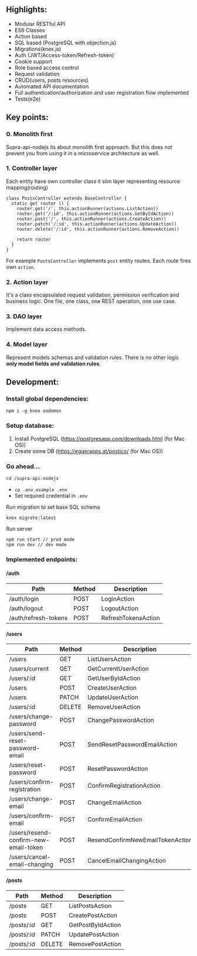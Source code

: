 ## Highlights:
- Modular RESTful API
- ES6 Classes
- Action based
- SQL based (PostgreSQL with objection.js)
- Migrations(knex.js)
- Auth (JWT/Access-token/Refresh-token)
- Cookie support
- Role based access control
- Request validation
- CRUD(users, posts resources)
- Automated API documentation
- Full authentication/authorization and user registration flow implemented
- Tests(e2e)

## Key points:
### 0. Monolith first
Supra-api-nodejs its about monolith first approach. But this does not prevent you from using it in a microservice architecture as well.

### 1. Controller layer
Each entity have own controller class it slim layer representing resource mapping(routing) 
```
class PostsController extends BaseController {
  static get router () {
    router.get('/', this.actionRunner(actions.ListAction))
    router.get('/:id', this.actionRunner(actions.GetByIdAction))
    router.post('/', this.actionRunner(actions.CreateAction))
    router.patch('/:id', this.actionRunner(actions.UpdateAction))
    router.delete('/:id', this.actionRunner(actions.RemoveAction))

    return router
  }
}
``` 
For example `PostsController` implements `post` entity routes. Each route fires own `action`. 

### 2. Action layer
It's a class encapsulated request validation, permission verification and business logic. One file, one class, one REST operation, one use case.

### 3. DAO layer
Implement data access methods.

### 4. Model layer
Represent models schemas and validation rules. There is no other logic __only model fields and validation rules__.
## Development:

### Install global dependencies:
```
npm i -g knex nodemon
```
### Setup database:
1. Install PostgreSQL (https://postgresapp.com/downloads.html (for Mac OS))
2. Create some DB (https://eggerapps.at/postico/ (for Mac OS))

### Go ahead...
```
cd /supra-api-nodejs
```
- `cp .env.example .env`
- Set required credential in `.env` 

Run migration to set base SQL schema
```
knex migrate:latest
```

Run server
```
npm run start // prod mode
npm run dev // dev mode
```

### Implemented endpoints:

#### /auth
Path | Method | Description
---|---|---
/auth/login | POST | LoginAction
/auth/logout | POST | LogoutAction
/auth/refresh-tokens | POST | RefreshTokensAction

#### /users
Path | Method | Description
---|---|---
/users | GET | ListUsersAction
/users/current | GET | GetCurrentUserAction
/users/:id | GET | GetUserByIdAction
/users | POST | CreateUserAction
/users | PATCH | UpdateUserAction
/users/:id | DELETE | RemoveUserAction
/users/change-password | POST | ChangePasswordAction
/users/send-reset-password-email | POST | SendResetPasswordEmailAction
/users/reset-password | POST | ResetPasswordAction
/users/confirm-registration | POST | ConfirmRegistrationAction
/users/change-email | POST | ChangeEmailAction
/users/confirm-email | POST | ConfirmEmailAction
/users/resend-confirm-new-email-token | POST | ResendConfirmNewEmailTokenAction
/users/cancel-email-changing | POST | CancelEmailChangingAction

#### /posts
Path | Method | Description
---|---|---
/posts | GET | ListPostsAction
/posts | POST | CreatePostAction
/posts/:id | GET | GetPostByIdAction
/posts/:id | PATCH | UpdatePostAction
/posts/:id | DELETE | RemovePostAction
